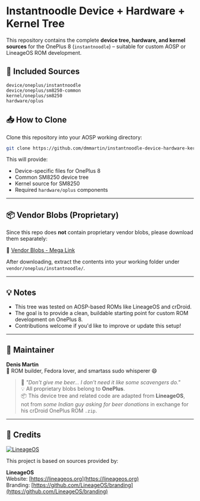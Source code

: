 # Instantnoodle Device + Hardware + Kernel Tree

This repository contains the complete **device tree, hardware, and kernel sources** for the OnePlus 8 (`instantnoodle`) – suitable for custom AOSP or LineageOS ROM development.

## 📂 Included Sources

```
device/oneplus/instantnoodle
device/oneplus/sm8250-common
kernel/oneplus/sm8250
hardware/oplus
```

## 📥 How to Clone

Clone this repository into your AOSP working directory:

```bash
git clone https://github.com/dmmartin/instantnoodle-device-hardware-kernel.git
```

This will provide:
- Device-specific files for OnePlus 8
- Common SM8250 device tree
- Kernel source for SM8250
- Required `hardware/oplus` components

---

## 📦 Vendor Blobs (Proprietary)

Since this repo does **not** contain proprietary vendor blobs, please download them separately:

🔗 [Vendor Blobs - Mega Link](https://mega.nz/file/hZxzhRKQ#LOdLHH1dp64XoD7GztBYnpC4vNygiHbWTIHAoyjy5C8)

After downloading, extract the contents into your working folder under `vendor/oneplus/instantnoodle/`.

---

## 💡 Notes

- This tree was tested on AOSP-based ROMs like LineageOS and crDroid.
- The goal is to provide a clean, buildable starting point for custom ROM development on OnePlus 8.
- Contributions welcome if you'd like to improve or update this setup!

---

## 🧠 Maintainer

**Denis Martin**  
🔧 ROM builder, Fedora lover, and smartass sudo whisperer 😄  

> 💬 _"Don't give me beer... I don't need it like some scavengers do."_  
> 💡 All proprietary blobs belong to **OnePlus**.  
> 📦 This device tree and related code are adapted from **LineageOS**,  
> not from *some Indian guy asking for beer donations* in exchange for his crDroid OnePlus ROM `.zip`.

---

## 👥 Credits


[![LineageOS](https://raw.githubusercontent.com/LineageOS/branding/master/logo/lineage-logo.png)](https://lineageos.org)


This project is based on sources provided by:


**LineageOS**  
Website: [https://lineageos.org](https://lineageos.org)  
Branding: [https://github.com/LineageOS/branding](https://github.com/LineageOS/branding)
